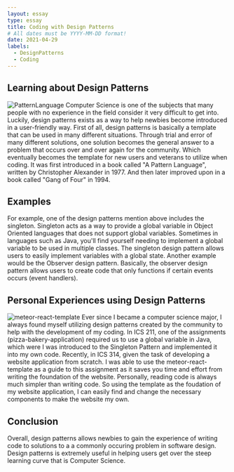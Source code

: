 ```yaml
---
layout: essay
type: essay
title: Coding with Design Patterns
# All dates must be YYYY-MM-DD format!
date: 2021-04-29
labels:
  - DesignPatterns
  - Coding
---
```





## Learning about Design Patterns
<img class="ui medium left floated rounded image" src="https://images-na.ssl-images-amazon.com/images/I/61DirDeK3tL._AC_UL600_SR393,600_.jpg" alt="PatternLanguage">
Computer Science is one of the subjects that many people with no experience in the field consider it very difficult to get into.
Luckily, design patterns exists as a way to help newbies become introduced in a user-friendly way.
First of all, design patterns is basically a template that can be used in many different situations.
Through trial and error of many different solutions, one solution becomes the general answer to a problem that occurs over and over again for the community. 
Which eventually becomes the template for new users and veterans to utilize when coding.
It was first introduced in a book called "A Pattern Language", written by Christopher Alexander in 1977.
And then later improved upon in a book called "Gang of Four" in 1994.

## Examples
For example, one of the design patterns mention above includes the singleton.
Singleton acts as a way to provide a global variable in Object Oriented languages that does not support global variables.
Sometimes in languages such as Java, you'll find yourself needing to implement a global variable to be used in multiple classes. 
The singleton design pattern allows users to easily implement variables with a global state.
Another example would be the Observer design pattern.
Basically, the observer design pattern allows users to create code that only functions if certain events occurs (event handlers). 

## Personal Experiences using Design Patterns
<img class="ui medium right floated rounded image" src="https://semantic-ui.com/images/logo.png" alt="meteor-react-template">
Ever since I became a computer science major, I always found myself utilizing design patterns created by the community to help with the development of my coding.
In ICS 211, one of the assignments (pizza-bakery-application) required us to use a global variable in Java, which were I was introduced to the Singleton Pattern and implemented it into my own code.
Recently, in ICS 314, given the task of developing a website application from scratch. I was able to use the meteor-react-template as a guide to this assignment as it saves you time and effort from writing the foundation of the website. Personally, reading code is always much simpler than writing code. So using the template as the foudation of my website application, I can easily find and change the necessary components to make the website my own.

## Conclusion
Overall, design patterns allows newbies to gain the experience of writing code to solutions to a a commonly occuring problem in software design.
Design patterns is extremely useful in helping users get over the steep learning curve that is Computer Science.




